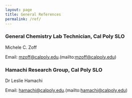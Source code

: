 ```yaml
---
layout: page
title: General References
permalink: /ref/
---
```


### General Chemistry Lab Technician, Cal Poly SLO

Michele C. Zoff

Email: mzoff@calpoly.edu.(mailto:mzoff@calpoly.edu)

### Hamachi Research Group, Cal Poly SLO

Dr Leslie Hamachi

Email: hamachi@calpoly.edu.(mailto:hamachi@calpoly.edu)
